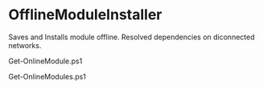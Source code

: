 # OfflineModuleInstaller
Saves and Installs module offline. Resolved dependencies on diconnected networks. 


Get-OnlineModule.ps1

Get-OnlineModules.ps1

